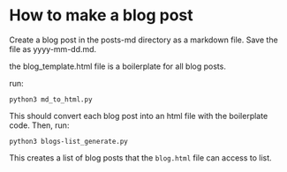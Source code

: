# How to make a blog post

Create a blog post in the posts-md directory as a markdown file. Save the file as yyyy-mm-dd.md. 

the blog_template.html file is a boilerplate for all blog posts.

run:

```
python3 md_to_html.py
```

This should convert each blog post into an html file with the boilerplate code. Then, run:

```
python3 blogs-list_generate.py
```

This creates a list of blog posts that the `blog.html` file can access to list.